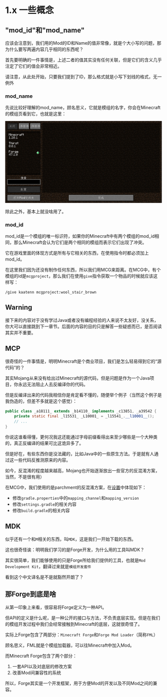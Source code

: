 # 1.x 一些概念
## "mod_id"和"mod_name"
应该会注意到，我们用的Mod的ID和Name的值非常像，就是个大小写的问题，那为什么要写两遍内容几乎相同的东西呢？

首先要明确的一件事情是，上述二者的值其实没有任何关联，但是它们的含义几乎注定了它们的值会非常相近。

请注意，从此处开始，只要我们提到了ID，那么格式就是小写下划线的格式，无一例外

### mod_name
先说比较好理解的mod_name，顾名思义，它就是模组的名字，你会在Minecraft的模组页看到它，也就是这里：

![Mod页面](images/mod_page.png)

除此之外，基本上就没啥用了。

### mod_id
mod_id是一个模组的唯一标识符，如果你的Minecraft中有两个模组的mod_id相同，那么Minecraft会认为它们是两个相同的模组而表示它们出现了冲突。

它在游戏里面的体现方式是所有与它相关的东西，在使用指令时都必须加上mod_id。

在这里我们因为还没有制作任何东西，所以我们用MCG来距离。在MCG中，有个模组的id是`mcgproject`，那么我们在使用`give`指令获取一个物品的时候就应该这样写：

```
/give kaatenn mcgproject:wool_stair_brown
```
## Warning
接下来的内容对于没有学过Java或者没有编程经验的人来说不太友好，没关系，你大可以直接跳到下一章节。后面的内容的目的只是解答一些疑惑而已，是否阅读其实并不重要。
## MCP
很奇怪的一件事情是，明明Minecraft是个商业项目，我们是怎么轻易得到它的“源代码”的？

其实Mojang从来没有给出过Minecraft的源代码，但是问题是作为一个Java项目，你永远无法阻止人去反编译你的代码。

但是反编译出来的代码我相信你是肯定看不懂的，随便举个例子（当然这个例子是我伪造的，但差不多就是这个感觉）：

```java
public class _a18111_ extends _b14110_ implements _c13851, _a39542 {
    private static final _l15531_ _L10001_ = _l15541_.__l10001__();
    // ...
}
```
你说这谁看得懂，更何况我这还能通过字母前缀看得出来至少哪些是一个大种类的，真正反编译的结果可比这诡异多了。

但是好在，有些东西你是没法藏的，比如Java中的一些原生方法。于是就有人通过这一些代码反推测原来的内容。

如今，反混淆的程度越来越高，Mojang也开始逐渐放出一些官方的反混淆方案，当然，不是很有用）

在MCG中，我们使用的是parchment的反混淆方案，在[设置](settings.md)中体现如下：
- 修改`gradle.properties`中的`mapping_channel`和`mapping_version`
- 修改`settings.gradle`的相关内容
- 修改`build.gradle`的相关内容
## MDK
似乎还有一个和`M`相关的东西，叫`MDK`，这是我们一开始下载的东西。

这也很奇怪诶：明明我们学习的是Forge开发，为什么用的工具叫MDK？

其实很简单，我们能够使用的只是Forge所给我们提供的工具，也就是`Mod Development Kit`，翻译过来就是`模组开发套件`

看到这个中文译名是不是就豁然开朗了？
## 那Forge到底是啥
从第一印象上来看，很容易将Forge定义为一种API。

但API的定义是什么呢，是一种公开的接口与方法，不负责底层实现。但是在我们的模组开发过程中我们会经常接触到Minecraft的底层，这就很奇怪了。

实际上Forge包含了两部分：`Minecraft Forge`和`Forge Mod Loader`（简称`FML`）

顾名思义，FML就是个模组加载器，可以往Minecraft中加入Mod。

而Minecraft Forge包含了两个部分：
1. 一套API以及对底层的修改方案
2. 改善Mod间兼容性的系统

所以，Forge其实是一个开发框架，用于方便Mod的开发以及不同Mod之间的兼容。

